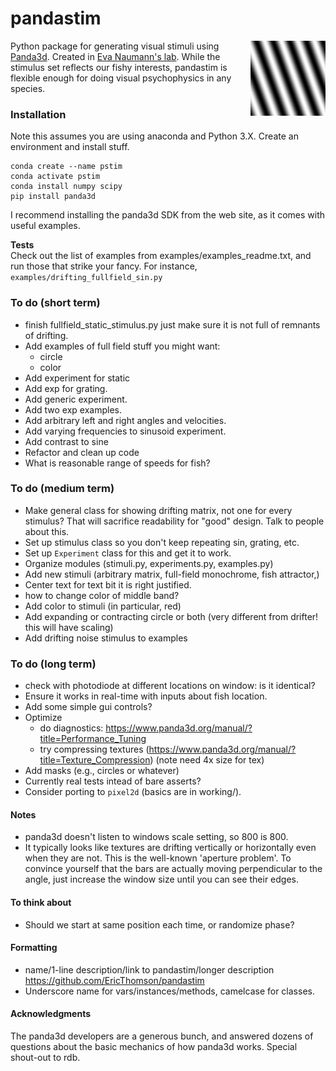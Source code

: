 # pandastim
<img align = "right" width = "120" src=".\images\omr_sin_example.png ">

Python package for generating visual stimuli using [Panda3d](https://www.panda3d.org/). Created in [Eva Naumann's lab](https://www.naumannlab.org/). While the stimulus set reflects our fishy interests, pandastim is flexible enough for doing visual psychophysics in any species.

### Installation
Note this assumes you are using anaconda and Python 3.X. Create an environment and install stuff.

    conda create --name pstim
    conda activate pstim
    conda install numpy scipy
    pip install panda3d

I recommend installing the panda3d SDK from the web site, as it comes with useful examples.

**Tests**   
Check out the list of examples from examples/examples_readme.txt, and run those that strike your fancy. For instance, `examples/drifting_fullfield_sin.py`

### To do (short term)
- finish fullfield_static_stimulus.py just make sure it is
not full of remnants of drifting.
- Add examples of full field stuff you might want:
  - circle
  - color
- Add experiment for static
- Add exp for grating.
- Add generic experiment.
- Add two exp examples.
- Add arbitrary left and right angles and velocities.
- Add varying frequencies to sinusoid experiment.
- Add contrast to sine
- Refactor and clean up code
- What is reasonable range of speeds for fish?

### To do (medium term)
- Make general class for showing drifting matrix, not one for every stimulus? That will sacrifice readability for "good" design. Talk to people about this.
- Set up stimulus class so you don't keep repeating sin, grating, etc.
- Set up `Experiment` class for this and get it to work.
- Organize modules (stimuli.py, experiments.py, examples.py)
- Add new stimuli (arbitrary matrix, full-field monochrome, fish attractor,)
- Center text for text bit it is right justified.
- how to change color of middle band?
- Add color to stimuli (in particular, red)
- Add expanding or contracting circle or both (very different from drifter! this will have scaling)
- Add drifting noise stimulus to examples

### To do (long term)
- check with photodiode at different locations on window: is it identical?
- Ensure it works in real-time with inputs about fish location.
- Add some simple gui controls?
- Optimize
  - do diagnostics: https://www.panda3d.org/manual/?title=Performance_Tuning
  - try compressing textures (https://www.panda3d.org/manual/?title=Texture_Compression) (note need 4x size for tex)
- Add masks (e.g., circles or whatever)
- Currently real tests intead of bare asserts?
- Consider porting to `pixel2d` (basics are in working/).

#### Notes
- panda3d doesn't listen to windows scale setting, so 800 is 800.
- It typically looks like textures are drifting vertically or horizontally even when they are not. This is the well-known 'aperture problem'. To convince yourself that the bars are actually moving perpendicular to the angle, just increase the window size until you can see their edges.

#### To think about
- Should we start at same position each time, or randomize phase?


#### Formatting
- name/1-line description/link to pandastim/longer description
    https://github.com/EricThomson/pandastim
- Underscore name for vars/instances/methods, camelcase for classes.

#### Acknowledgments
The panda3d developers are a generous bunch, and answered dozens of questions about the basic mechanics of how panda3d works. Special shout-out to rdb.

